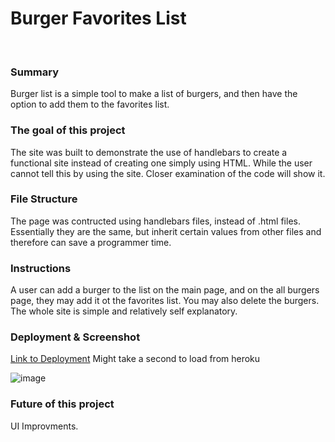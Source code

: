 # Burger Favorites List
<br>

### Summary
Burger list is a simple tool to make a list of burgers, and then have the option to add them to the favorites list.

### The goal of this project
The site was built to demonstrate the use of handlebars to create a functional site instead of creating one simply using HTML. While the user cannot tell this by using the site. Closer examination of the code will show it. 

### File Structure
The page was contructed using handlebars files, instead of .html files. Essentially they are the same, but inherit certain values from other files and therefore can save a programmer time. 

### Instructions
A user can add a burger to the list on the main page, and on the all burgers page, they may add it ot the favorites list. You may also delete the burgers. The whole site is simple and relatively self explanatory. 

### Deployment & Screenshot
[Link to Deployment](https://sheltered-bastion-73608.herokuapp.com/)  Might take a second to load from heroku

![image](https://imgur.com/XbtMIbb.png)

### Future of this project
UI Improvments. 

